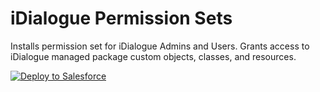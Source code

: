 # iDialogue Permission Sets

Installs permission set for iDialogue Admins and Users. Grants access to iDialogue managed package custom objects, classes, and resources.


<a href="https://githubsfdeploy.herokuapp.com?owner=pacificapps&amp;repo=permissionsets">
  <img src="https://raw.githubusercontent.com/afawcett/githubsfdeploy/master/src/main/webapp/resources/img/deploy.png" alt="Deploy to Salesforce" />
</a>
